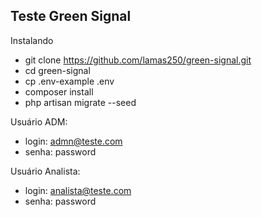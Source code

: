 ## Teste Green Signal

Instalando

- git clone https://github.com/lamas250/green-signal.git
- cd green-signal
- cp .env-example .env
- composer install
- php artisan migrate --seed

Usuário ADM:
- login: admn@teste.com
- senha: password

Usuário Analista:
- login: analista@teste.com
- senha: password


